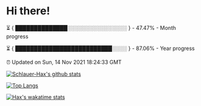 # Hi there!

⏳ { ██████████████░░░░░░░░░░░░░░░░ } - 47.47% - Month progress

⏳ { ██████████████████████████░░░░ } - 87.06% - Year progress

⏰ Updated on Sun, 14 Nov 2021 18:24:33 GMT


[![Schlauer-Hax's github stats](https://github-readme-stats.vercel.app/api?username=Schlauer-Hax&show_icons=true&theme=dark&count_private=true)](https://github.com/Schlauer-Hax)


[![Top Langs](https://github-readme-stats.vercel.app/api/top-langs/?username=Schlauer-Hax&layout=compact&theme=dark)](https://github.com/Schlauer-Hax?tab=repositories)


[![Hax's wakatime stats](https://github-readme-stats.vercel.app/api/wakatime?username=Hax&theme=dark)](https://wakatime.com/@Hax)

